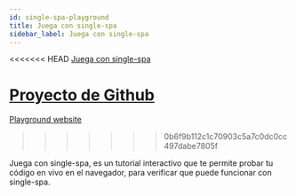 ```yaml
---
id: single-spa-playground
title: Juega con single-spa
sidebar_label: Juega con single-spa
---
```


<<<<<<< HEAD
[Juega con single-spa](http://single-spa-playground.org)

[Proyecto de Github](https://github.com/single-spa/single-spa-playground)
=======
[Playground website](http://single-spa-playground.org)
>>>>>>> 0b6f9b112c1c70903c5a7c0dc0cc497dabe7805f

Juega con single-spa, es un tutorial interactivo que te permite probar tu código en vivo en el navegador, para verificar que puede funcionar con single-spa.
